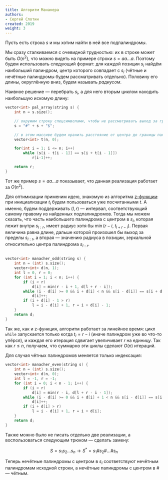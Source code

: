 ```yaml
---
title: Алгоритм Манакера
authors:
- Сергей Слотин
created: 2019
weight: 3
---
```


Пусть есть строка $s$ и мы хотим найти в ней все подпалиндромы.

Мы сразу сталкиваемся с очевидной трудностью: их в строке может быть $O(n^2)$, что можно видеть на примере строки $s = aa \ldots a$. Поэтому будем использовать следующий формат: для каждой позиции $s_i$ найдём наибольший палиндром, центр которого совпадает с $s_i$ (чётные и нечётные палиндромы будем рассматривать отдельно). Половину его длины, округлённую вниз, будем называть *радиусом*.

Наивное решение — перебрать $s_i$, а для него вторым циклом находить наибольшую искомую длину: 

```c++
vector<int> pal_array(string s) {
    int n = s.size();

    // окружим строку спецсимволами, чтобы не рассматривать выход за границы
    s = "#" + s + "$";

    // в этом массиве будем хранить расстояние от центра до границы палиндрома
    vector<int> t(n, 0);

    for(int i = 1; i <= n; i++)
        while (s[i - t[i - 1]] == s[i + t[i - 1]])
            r[i-1]++;

    return r;
}
```

Тот же пример $s = aa\dots a$ показывает, что данная реализация работает за $O(n^2)$.

Для оптимизации применим идею, знакомую из алгоритма [z-функции](string-searching): при инициализации $t_i$ будем пользоваться уже посчитанными $t$. А именно, будем поддерживать $(l, r)$ — интервал, соответствующий самому правому из найденных подпалиндромов. Тогда мы можем сказать, что часть наибольшего палиндрома с центром в $s_i$, которая лежит внутри $s_{l:r}$, имеет радиус хотя бы $\min(r-i, \; t_{l+r-i})$. Первая величина равна длине, дальше которой произошел бы выход за пределы $s_{l:r}$, а вторая — значению радиуса в позиции, зеркальной относительно центра палиндрома $s_{l:r}$.

```c++

vector<int> manacher_odd(string s) {
    int n = (int) s.size();
    vector<int> d(n, 1);
    int l = 0, r = 0;
    for (int i = 1; i < n; i++) {
        if (i < r)
            d[i] = min(r - i + 1, d[l + r - i]);
        while (i - d[i] >= 0 && i + d[i] < n && s[i - d[i]] == s[i + d[i]])
            d[i]++;
        if (i + d[i] - 1 > r)
            l = i - d[i] + 1, r = i + d[i] - 1;
    }
    return d;
}
```

Так же, как и z-функция, алгоритм работает за линейное время: цикл `while` запускается только когда $t_i = r - i$ (иначе палиндром уже во что-то упёрся), и каждая его итерация сдвигает увеличивает $r$ на единицу. Так как $r \leq n$, получаем, что суммарно эти циклы сделают $O(n)$ итераций.

Для случая чётных палиндромов меняется только индексация:

```c++
vector<int> manacher_even(string s) {
    int n = (int) s.size();
    vector<int> d(n, 0);
    int l = -1, r = -1;
    for (int i = 0; i < n - 1; i++) {
        if (i < r)
            d[i] = min(r - i, d[l + r - i - 1]);
        while (i - d[i] >= 0 && i + d[i] + 1 < n && s[i - d[i]] == s[i + d[i] + 1])
            d[i]++;
        if (i + d[i] > r)
            l = i - d[i] + 1, r = i + d[i];
    }
    return d;
}
```

Также можно было не писать отдельно две реализации, а воспользоваться следующим трюком — сделать замену:

$$
S = s_1 s_2 \dots s_n \to S^* = s_1 \# s_2 \# \dots \# s_n
$$

Теперь нечётные палиндромы с центром в $s_i$ соответствуют нечётным палиндромам исходной строки, а нечётные палиндромы с центром в $\#$ — чётным.
